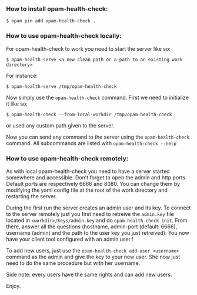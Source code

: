### How to install opam-health-check:

```
$ opam pin add opam-health-check .
```

### How to use opam-health-check locally:

For opam-health-check to work you need to start the server like so:
```
$ opam-health-serve <a new clean path or a path to an existing work directory>
```
For instance:
```
$ opam-health-serve /tmp/opam-health-check
```

Now simply use the `opam-health-check` command. First we need to initialize it like so:
```
$ opam-health-check --from-local-workdir /tmp/opam-health-check
```
or used any custom path given to the server.

Now you can send any command to the server using the `opam-health-check` command.
All subcommands are listed with `opam-health-check --help`

### How to use opam-health-check remotely:

As with local opam-health-check you need to have a server started somewhere and accessible.
Don't forget to open the admin and http ports. Default ports are respectively 6666 and 8080.
You can change them by modifying the yaml config file at the root of the work directory and
restarting the server.

During the first run the server creates an admin user and its key.
To connect to the server remotely just you first need to retreive the `admin.key` file located
in `<workdir>/keys/admin.key` and do `opam-health-check init`.
From there, answer all the questions (hostname, admin-port (default: 6666), username (admin)
and the path to the user key you just retreived).
You now have your client tool configured with an admin user !

To add new users, just use the `opam-health-check add-user <username>` command as the admin and
give the key to your new user. She now just need to do the same procedure but with her username.

Side note: every users have the same rights and can add new users.

Enjoy.
